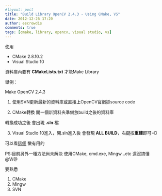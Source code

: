 ```yaml
---
#layout: post
title: "Build Library OpenCV 2.4.3 - Using CMake, VS"
date: 2012-12-26 17:20
author: escrowdis
comments: true
tags: [cmake, library, opencv, visual studio, vs]
---
```

使用
- CMake 2.8.10.2
- Visual Studio 10

資料庫內要有 **CMakeLists.txt** 才能Make Library

舉例：

Make OpenCV 2.4.3

1. 使用SVN更新最新的資料庫或直接上OpenCV官網抓source code

2. CMake轉換 開一個新資料夾準備放build之後的資料庫

轉換成功之後 會出現 **.sln** 檔

3. Visual Studio 10進入，開.sln進入後 會發現 <b>ALL BUILD</b>，右鍵按<b>重建</b>即可=D

可以看[這個](http://docs.opencv.org/doc/tutorials/introduction/windows_install/windows_install.html#windows-installation) 蠻有用的

PS:目前另外一種方法尚未解決
使用CMake, cmd.exe, Mingw...etc 還沒搞懂@W@

要熟悉
1. CMake
2. Mingw
3. SVN
